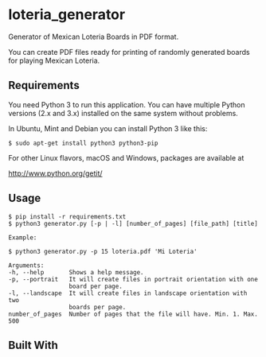 # loteria_generator
Generator of Mexican Loteria Boards in PDF format.

You can create PDF files ready for printing of randomly generated boards for 
playing Mexican Loteria.

Requirements
------------

You need Python 3 to run this application.  You can have multiple Python
versions (2.x and 3.x) installed on the same system without problems.

In Ubuntu, Mint and Debian you can install Python 3 like this:

    $ sudo apt-get install python3 python3-pip

For other Linux flavors, macOS and Windows, packages are available at

  http://www.python.org/getit/

Usage
-----------

    $ pip install -r requirements.txt
    $ python3 generator.py [-p | -l] [number_of_pages] [file_path] [title]

	Example:	
	
	$ python3 generator.py -p 15 loteria.pdf 'Mi Loteria' 
	
	Arguments:
	-h, --help       Shows a help message.
	-p, --portrait   It will create files in portrait orientation with one
	                 board per page.
	-l, --landscape  It will create files in landscape orientation with two
	                 boards per page.
	number_of_pages  Number of pages that the file will have. Min. 1. Max. 500
    	
					 
Built With
-----------
	
	